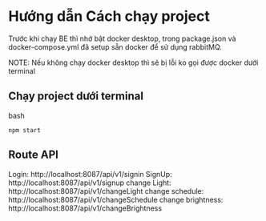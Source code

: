 # Hướng dẫn Cách chạy project

Trước khi chạy BE thì nhớ bật docker desktop, trong package.json và docker-compose.yml đã setup sẵn docker để sử dụng rabbitMQ.

NOTE: Nếu không chạy docker desktop thì sẽ bị lỗi ko gọi được docker dưới terminal

## Chạy project dưới terminal

bash

```
npm start
```

## Route API

Login: http://localhost:8087/api/v1/signin
SignUp: http://localhost:8087/api/v1/signup
change Light: http://localhost:8087/api/v1/changeLight
change schedule: http://localhost:8087/api/v1/changeSchedule
change brightness: http://localhost:8087/api/v1/changeBrightness
